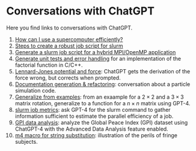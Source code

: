 # Conversations with ChatGPT

Here you find links to conversations with ChatGPT.

1. [How can I use a supercomputer efficiently?](https://chat.openai.com/share/7c3e4194-ee7f-4bf8-8a68-353c2fc37415)
1. [Steps to create a robust job script for slurm](https://chat.openai.com/share/ec63fb76-69d9-4639-a85f-e6a478d13a6a)
1. [Generate a slurm job script for a hybrid MPI/OpenMP application](https://chat.openai.com/share/299c77a3-c05a-4222-8f8f-4c56c5004612)
1. [Generate unit tests and error handling](https://chat.openai.com/share/c2244a7c-db02-4079-8085-5b5429b80bcf)
   for an implementation of the factorial function in C/C++.
1. [Lennard-Jones potential and force](https://chat.openai.com/share/5d9fb2f6-0d64-4a56-96b7-23db767c2bc1):
   ChatGPT gets the derivation of the force wrong, but corrects when prompted.
1. [Documentation generation & refactoring](https://chat.openai.com/share/cbc7b6cf-fd57-451d-a3e8-20134827de59):
   conversation about a particle simulation code.
1. [Generalize from examples](https://chat.openai.com/share/76085ca1-5750-4d3a-bff5-045aaea0b43d):
   from an exaample for a $2 \times 2$ and a $3 \times 3$ matrix rotation, generalize to a function
   for a $n \times n$ matrix using GPT-4.
1. [slurm job metrics](https://chat.openai.com/share/2a0efaf7-0cae-4b72-93c4-2ab92ceda864): 
   ask GPT-4 for the slurm command to gather information sufficient to estimate the parallel
   efficiency of a job.
1. [GPI data analysis](https://chat.openai.com/share/671287f4-e152-4ba6-a3ad-11d3425857d0):
   analyze the Global Peace Index (GPI) dataset using ChatGPT-4 with the Advanced Data
   Analysis feature enabled.
1. [m4 macro for string substitution](https://chat.openai.com/share/edae3999-df97-4c0b-bc83-b2477c413585):
   illustration of the perils of fringe subjects.
